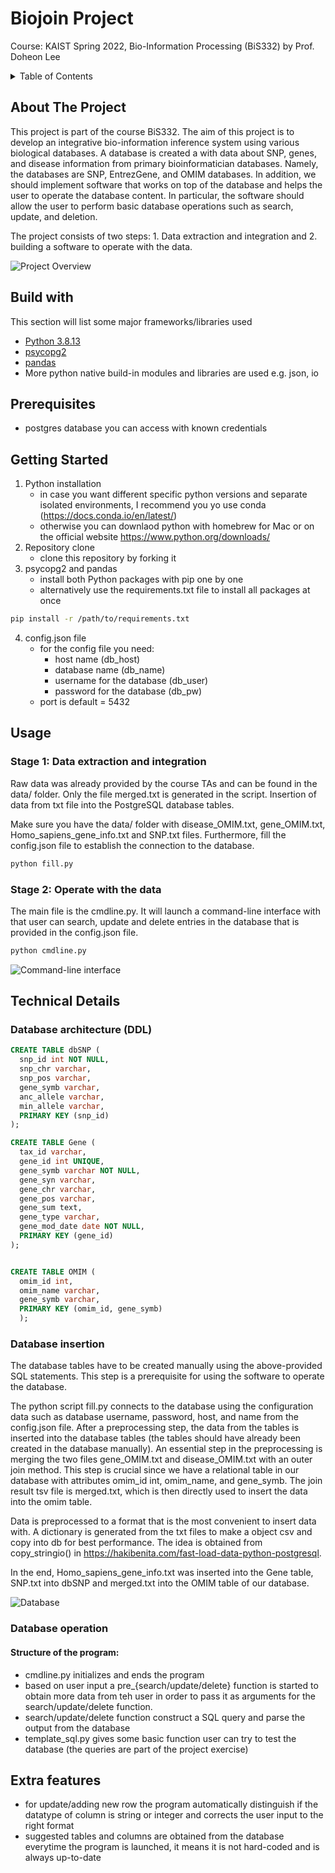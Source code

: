 # Biojoin Project 
Course: KAIST Spring 2022, Bio-Information Processing (BiS332) by Prof. Doheon Lee

<!-- TABLE OF CONTENTS -->
<details>
  <summary>Table of Contents</summary>
  <ol>
    <li>
      <a href="#about-the-project">About The Project</a>
      <ul>
        <li><a href="#built-with">Built With</a></li>
      </ul>
    </li>
     <li><a href="#prerequisites">Getting Started</a>
    <li><a href="#getting-started">Getting Started</a>
    </li>
    <li><a href="#usage">Usage</a></li>
    <li><a href="#code">Code review</a></li>
    <li><a href="#contact">Contact</a></li>
  </ol>
</details>

## About The Project
This project is part of the course BiS332. The aim of this project is to develop an integrative bio-information inference system using various biological databases. A database is created a with data about SNP, genes, and disease information from primary bioinformatician databases. Namely, the databases are SNP, EntrezGene, and OMIM databases. In addition, we should implement software that works on top of the database and helps the user to operate the database content. In particular, the software should allow the user to perform basic database operations such as search, update, and deletion.

The project consists of two steps: 1. Data extraction and integration and 2. building a software to operate with the data. 


![Project Overview](./images/project-structure.png)

## Build with 
This section will list some major frameworks/libraries used
* [Python 3.8.13](https://www.python.org/)
* [psycopg2](https://www.psycopg.org/)
* [pandas](https://pandas.pydata.org/)
* More python native build-in modules and libraries are used e.g. json, io

## Prerequisites
- postgres database you can access with known credentials

## Getting Started
1. Python installation
   - in case you want different specific python versions and separate isolated environments, I recommend you yo use conda (https://docs.conda.io/en/latest/) 
   - otherwise you can downlaod python with homebrew for Mac or on the official website https://www.python.org/downloads/
2. Repository clone
   - clone this repository by forking it 
3. psycopg2 and pandas
   - install both Python packages with pip one by one
   - alternatively use the requirements.txt file to install all packages at once
```bash
pip install -r /path/to/requirements.txt
```
4. config.json file
   - for the config file you need:
     - host name (db_host)
     - database name (db_name)
     - username for the database (db_user)
     - password for the database (db_pw)
   - port is default = 5432 

## Usage
### Stage 1: Data extraction and integration
Raw data was already provided by the course TAs and can be found in the data/ folder. Only the file merged.txt is generated in the script. 
Insertion of data from txt file into the PostgreSQL database tables.

Make sure you have the data/ folder with disease_OMIM.txt, gene_OMIM.txt, Homo_sapiens_gene_info.txt and SNP.txt files. Furthermore, fill the config.json file to establish the connection to the database.
```bash
python fill.py
```

### Stage 2: Operate with the data
The main file is the cmdline.py. It will launch a command-line interface with that user can search, update and delete entries in the database that is provided in the config.json file. 
```bash
python cmdline.py
```
![Command-line interface](./images/cmdline.png)

## Technical Details

### Database architecture (DDL)
```sql
CREATE TABLE dbSNP (
  snp_id int NOT NULL,
  snp_chr varchar,
  snp_pos varchar,
  gene_symb varchar,
  anc_allele varchar,
  min_allele varchar,
  PRIMARY KEY (snp_id)
);

CREATE TABLE Gene (
  tax_id varchar,
  gene_id int UNIQUE,
  gene_symb varchar NOT NULL,
  gene_syn varchar,
  gene_chr varchar,
  gene_pos varchar,
  gene_sum text,
  gene_type varchar,
  gene_mod_date date NOT NULL,
  PRIMARY KEY (gene_id)
);


CREATE TABLE OMIM (
  omim_id int,
  omim_name varchar,  
  gene_symb varchar,
  PRIMARY KEY (omim_id, gene_symb)
  );
```
### Database insertion
The database tables have to be created manually using the above-provided SQL statements. This step is a prerequisite for using the software to operate the database. 

The python script fill.py connects to the database using the configuration data such as database username, password, host, and name from the config.json file. After a preprocessing step, the data from the tables is inserted into the database tables (the tables should have already been created in the database manually). An essential step in the preprocessing is merging the two files gene_OMIM.txt and disease_OMIM.txt with an outer join method. This step is crucial since we have a relational table in our database with attributes omim_id int, omim_name, and gene_symb. The join result tsv file is merged.txt, which is then directly used to insert the data into the omim table.  

Data is preprocessed to a format that is the most convenient to insert data with. A dictionary is generated from the txt files to make a object csv and copy into db for best performance. The idea is obtained from copy_stringio() in https://hakibenita.com/fast-load-data-python-postgresql.

In the end, Homo_sapiens_gene_info.txt was inserted into the Gene table, SNP.txt into dbSNP and merged.txt into the OMIM table of our database.

![Database](./images/database.png)

### Database operation
#### Structure of the program:
- cmdline.py initializes and ends the program
- based on user input a pre_{search/update/delete} function is started to obtain more data from teh user in order to pass it as arguments for the search/update/delete function.
- search/update/delete function construct a SQL query and parse the output from the database
- template_sql.py gives some basic function user can try to test the database (the queries are part of the project exercise)

## Extra features
- for update/adding new row the program automatically distinguish if the datatype of column is string or integer and corrects the user input to the right format
- suggested tables and columns are obtained from the database everytime the program is launched, it means it is not hard-coded and is always up-to-date

